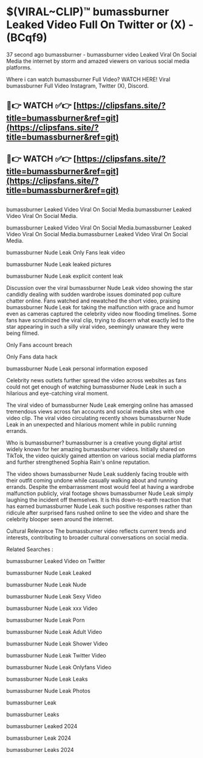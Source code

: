 # $(VIRAL~CLIP)™ bumassburner Leaked Video Full On Twitter or (X) -(BCqf9)
37 second ago bumassburner - bumassburner video Leaked Viral On Social Media the internet by storm and amazed viewers on various social media platforms.

Where i can watch bumassburner Full Video? WATCH HERE! Viral bumassburner Full Video Instagram, Twitter (X), Discord.

## 🔴👉 WATCH ✅👉 [https://clipsfans.site/?title=bumassburner&ref=git](https://clipsfans.site/?title=bumassburner&ref=git)
## 🔴👉 WATCH ✅👉 [https://clipsfans.site/?title=bumassburner&ref=git](https://clipsfans.site/?title=bumassburner&ref=git)
##
bumassburner Leaked Video Viral On Social Media.bumassburner Leaked Video Viral On Social Media.

bumassburner Leaked Video Viral On Social Media.bumassburner Leaked Video Viral On Social Media.bumassburner Leaked Video Viral On Social Media.

bumassburner Nude Leak Only Fans leak video

bumassburner Nude Leak leaked pictures

bumassburner Nude Leak explicit content leak

Discussion over the viral bumassburner Nude Leak video showing the star candidly dealing with sudden wardrobe issues dominated pop culture chatter online. Fans watched and rewatched the short video, praising bumassburner Nude Leak for taking the malfunction with grace and humor even as cameras captured the celebrity video now flooding timelines. Some fans have scrutinized the viral clip, trying to discern what exactly led to the star appearing in such a silly viral video, seemingly unaware they were being filmed.


Only Fans account breach

Only Fans data hack

bumassburner Nude Leak personal information exposed

Celebrity news outlets further spread the video across websites as fans could not get enough of watching bumassburner Nude Leak in such a hilarious and eye-catching viral moment.


The viral video of bumassburner Nude Leak emerging online has amassed tremendous views across fan accounts and social media sites with one video clip. The viral video circulating recently shows bumassburner Nude Leak in an unexpected and hilarious moment while in public running errands.


Who is bumassburner? bumassburner is a creative young digital artist widely known for her amazing bumassburner videos. Initially shared on TikTok, the video quickly gained attention on various social media platforms and further strengthened Sophia Rain's online reputation.

The video shows bumassburner Nude Leak suddenly facing trouble with their outfit coming undone while casually walking about and running errands. Despite the embarrassment most would feel at having a wardrobe malfunction publicly, viral footage shows bumassburner Nude Leak simply laughing the incident off themselves. It is this down-to-earth reaction that has earned bumassburner Nude Leak such positive responses rather than ridicule after surprised fans rushed online to see the video and share the celebrity blooper seen around the internet.

Cultural Relevance The bumassburner video reflects current trends and interests, contributing to broader cultural conversations on social media.

Related Searches :

bumassburner Leaked Video on Twitter

bumassburner Nude Leak Leaked

bumassburner Nude Leak Nude

bumassburner Nude Leak Sexy Video

bumassburner Nude Leak xxx Video

bumassburner Nude Leak Porn

bumassburner Nude Leak Adult Video

bumassburner Nude Leak Shower Video

bumassburner Nude Leak Twitter Video

bumassburner Nude Leak Onlyfans Video

bumassburner Nude Leak Leaks

bumassburner Nude Leak Photos

bumassburner Leak

bumassburner Leaks

bumassburner Leaked 2024

bumassburner Leak 2024

bumassburner Leaks 2024
